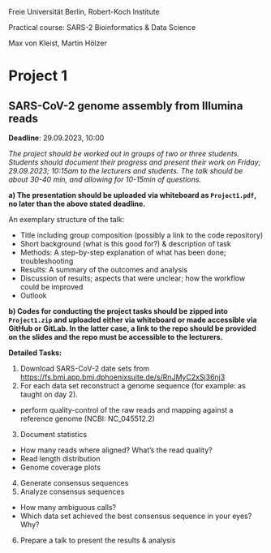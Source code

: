 Freie Universität Berlin, Robert-Koch Institute

Practical course: SARS-2 Bioinformatics & Data Science

Max von Kleist, Martin Hölzer

# Project 1

## SARS-CoV-2 genome assembly from Illumina reads

**Deadline**: 29.09.2023, 10:00

*The project should be worked out in groups of two or three students. Students should document their progress and present their work on Friday; 29.09.2023; 10:15am to the lecturers and students. The talk should be about 30-40 min, and allowing for 10-15min of questions.*

**a) The presentation should be uploaded via whiteboard as `Project1.pdf`, no later than the above stated deadline.**

An exemplary structure of the talk: 
*	Title including group composition (possibly a link to the code repository)
*	Short background (what is this good for?) & description of task
*	Methods: A step-by-step explanation of what has been done; troubleshooting
*	Results: A summary of the outcomes and analysis
*	Discussion of results; aspects that were unclear; how the workflow could be improved 
*	Outlook

**b) Codes for conducting the project tasks should be zipped into `Project1.zip` and uploaded either via whiteboard or made accessible via GitHub or GitLab. In the latter case, a link to the repo should be provided on the slides and the repo must be accessible to the lecturers.**

**Detailed Tasks:**

1) Download SARS-CoV-2 date sets from https://fs.bmi.app.bmi.dphoenixsuite.de/s/RnJMyC2xSj36nj3 
2) For each data set reconstruct a genome sequence (for example: as taught on day 2).
  * perform quality-control of the raw reads and mapping against a reference genome (NCBI: NC_045512.2)
3) Document statistics 
  * How many reads where aligned? What’s the read quality?
  * Read length distribution
  * Genome coverage plots
4) Generate consensus sequences
5) Analyze consensus sequences
  * How many ambiguous calls?
  * Which data set achieved the best consensus sequence in your eyes? Why? 
6) Prepare a talk to present the results & analysis
